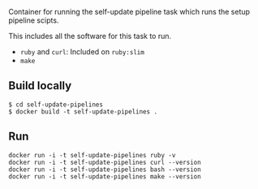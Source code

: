 Container for running the self-update pipeline task which runs
the setup pipeline scipts.

This includes all the software for this task to run.

* `ruby` and `curl`: Included on `ruby:slim`
* `make`

## Build locally

```
$ cd self-update-pipelines
$ docker build -t self-update-pipelines .
```

## Run

```
docker run -i -t self-update-pipelines ruby -v
docker run -i -t self-update-pipelines curl --version
docker run -i -t self-update-pipelines bash --version
docker run -i -t self-update-pipelines make --version
```
